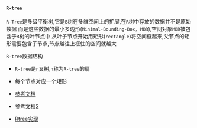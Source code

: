#### `R-tree`

`R-Tree`是多级平衡树,它是`B`树在多维空间上的扩展,在`R`树中存放的数据并不是原始数据
而是这些数据的最小多边形(`Minimal-Bounding-Box, MBR`),空间对象`MBR`被包含于`R`树的叶节点中
从叶子节点开始用矩形(`rectangle`)将空间框起来,父节点的矩形需要包含子节点,节点越往上框住的空间就越大



`R-tree`数据结构
* `R-tree`是`n`叉树,`n`称为`R-tree`的扇
* 每个节点对应一个矩形









 * [参考文档](http://xiaobaoqiu.github.io/blog/2014/06/17/r-tree/)
 * [参考文档2](https://blog.csdn.net/v_JULY_v/article/details/6530142)
 * [Rtree实现](https://godoc.org/github.com/dhconnelly/rtreego)
